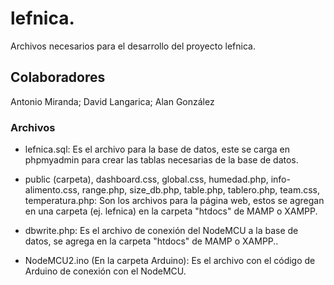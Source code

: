 # lefnica.
Archivos necesarios para el desarrollo del proyecto lefnica.

## Colaboradores
Antonio Miranda;   David Langarica;   Alan González

### Archivos

- lefnica.sql: Es el archivo para la base de datos, este se carga en phpmyadmin para crear las tablas necesarias de la base de datos.

- public (carpeta), dashboard.css, global.css, humedad.php, info-alimento.css, range.php, size_db.php, table.php, tablero.php, team.css, temperatura.php: Son los archivos para la página web, estos se agregan en una carpeta (ej. lefnica) en la carpeta "htdocs" de MAMP o XAMPP.

- dbwrite.php: Es el archivo de conexión del NodeMCU a la base de datos, se agrega en la carpeta "htdocs" de MAMP o XAMPP..

- NodeMCU2.ino (En la carpeta Arduino): Es el archivo con el código de Arduino de conexión con el NodeMCU.
